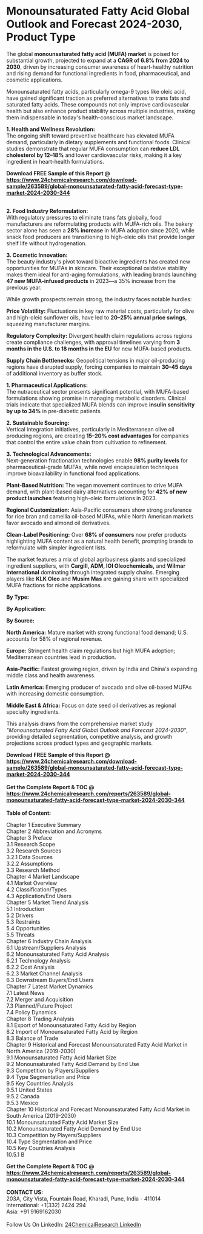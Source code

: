 <h1>Monounsaturated Fatty Acid Global Outlook and Forecast 2024-2030, Product Type</h1><p>The global <strong>monounsaturated fatty acid (MUFA) market</strong> is poised for substantial growth, projected to expand at a <strong>CAGR of 6.8% from 2024 to 2030</strong>, driven by increasing consumer awareness of heart-healthy nutrition and rising demand for functional ingredients in food, pharmaceutical, and cosmetic applications.</p><p>Monounsaturated fatty acids, particularly omega-9 types like oleic acid, have gained significant traction as preferred alternatives to trans fats and saturated fatty acids. These compounds not only improve cardiovascular health but also enhance product stability across multiple industries, making them indispensable in today's health-conscious market landscape.</p><p><strong>1. Health and Wellness Revolution:</strong><br>
The ongoing shift toward preventive healthcare has elevated MUFA demand, particularly in dietary supplements and functional foods. Clinical studies demonstrate that regular MUFA consumption can <strong>reduce LDL cholesterol by 12–18%</strong> and lower cardiovascular risks, making it a key ingredient in heart-health formulations. </p><div><b>Download FREE Sample of this Report @ 
            <a href="https://www.24chemicalresearch.com/download-sample/263589/global-monounsaturated-fatty-acid-forecast-type-market-2024-2030-344">
            https://www.24chemicalresearch.com/download-sample/263589/global-monounsaturated-fatty-acid-forecast-type-market-2024-2030-344</a></b></div><br><p><strong>2. Food Industry Reformulation:</strong><br>
With regulatory pressures to eliminate trans fats globally, food manufacturers are reformulating products with MUFA-rich oils. The bakery sector alone has seen a <strong>28% increase</strong> in MUFA adoption since 2020, while snack food producers are transitioning to high-oleic oils that provide longer shelf life without hydrogenation.</p><p><strong>3. Cosmetic Innovation:</strong><br>
The beauty industry's pivot toward bioactive ingredients has created new opportunities for MUFAs in skincare. Their exceptional oxidative stability makes them ideal for anti-aging formulations, with leading brands launching <strong>47 new MUFA-infused products</strong> in 2023—a 35% increase from the previous year.</p><p>While growth prospects remain strong, the industry faces notable hurdles:</p><p><strong>Price Volatility:</strong> Fluctuations in key raw material costs, particularly for olive and high-oleic sunflower oils, have led to <strong>20–25% annual price swings</strong>, squeezing manufacturer margins.</p><p><strong>Regulatory Complexity:</strong> Divergent health claim regulations across regions create compliance challenges, with approval timelines varying from <strong>3 months in the U.S. to 18 months in the EU</strong> for new MUFA-based products.</p><p><strong>Supply Chain Bottlenecks:</strong> Geopolitical tensions in major oil-producing regions have disrupted supply, forcing companies to maintain <strong>30–45 days</strong> of additional inventory as buffer stock.</p><p><strong>1. Pharmaceutical Applications:</strong><br>
The nutraceutical sector presents significant potential, with MUFA-based formulations showing promise in managing metabolic disorders. Clinical trials indicate that specialized MUFA blends can improve <strong>insulin sensitivity by up to 34%</strong> in pre-diabetic patients.</p><p><strong>2. Sustainable Sourcing:</strong><br>
Vertical integration initiatives, particularly in Mediterranean olive oil producing regions, are creating <strong>15–20% cost advantages</strong> for companies that control the entire value chain from cultivation to refinement.</p><p><strong>3. Technological Advancements:</strong><br>
Next-generation fractionation technologies enable <strong>98% purity levels</strong> for pharmaceutical-grade MUFAs, while novel encapsulation techniques improve bioavailability in functional food applications.</p><p><strong>Plant-Based Nutrition:</strong> The vegan movement continues to drive MUFA demand, with plant-based dairy alternatives accounting for <strong>42% of new product launches</strong> featuring high-oleic formulations in 2023.</p><p><strong>Regional Customization:</strong> Asia-Pacific consumers show strong preference for rice bran and camellia oil-based MUFAs, while North American markets favor avocado and almond oil derivatives.</p><p><strong>Clean-Label Positioning:</strong> Over <strong>68% of consumers</strong> now prefer products highlighting MUFA content as a natural health benefit, prompting brands to reformulate with simpler ingredient lists.</p><p>The market features a mix of global agribusiness giants and specialized ingredient suppliers, with <strong>Cargill, ADM, IOI Oleochemicals,</strong> and <strong>Wilmar International</strong> dominating through integrated supply chains. Emerging players like <strong>KLK Oleo</strong> and <strong>Musim Mas</strong> are gaining share with specialized MUFA fractions for niche applications.</p><p><strong>By Type:</strong></p><p><strong>By Application:</strong></p><p><strong>By Source:</strong></p><p><strong>North America:</strong> Mature market with strong functional food demand; U.S. accounts for 58% of regional revenue.</p><p><strong>Europe:</strong> Stringent health claim regulations but high MUFA adoption; Mediterranean countries lead in production.</p><p><strong>Asia-Pacific:</strong> Fastest growing region, driven by India and China's expanding middle class and health awareness.</p><p><strong>Latin America:</strong> Emerging producer of avocado and olive oil-based MUFAs with increasing domestic consumption.</p><p><strong>Middle East &amp; Africa:</strong> Focus on date seed oil derivatives as regional specialty ingredients.</p><p>This analysis draws from the comprehensive market study <em>"Monounsaturated Fatty Acid Global Outlook and Forecast 2024-2030"</em>, providing detailed segmentation, competitive analysis, and growth projections across product types and geographic markets.</p><div><b>Download FREE Sample of this Report @ 
            <a href="https://www.24chemicalresearch.com/download-sample/263589/global-monounsaturated-fatty-acid-forecast-type-market-2024-2030-344">
            https://www.24chemicalresearch.com/download-sample/263589/global-monounsaturated-fatty-acid-forecast-type-market-2024-2030-344</a></b></div><br><div><b>Get the Complete Report & TOC @ 
            <a href="https://www.24chemicalresearch.com/reports/263589/global-monounsaturated-fatty-acid-forecast-type-market-2024-2030-344">
            https://www.24chemicalresearch.com/reports/263589/global-monounsaturated-fatty-acid-forecast-type-market-2024-2030-344</a></b></div><br>
            <b>Table of Content:</b><p>Chapter 1 Executive Summary<br />
Chapter 2 Abbreviation and Acronyms<br />
Chapter 3 Preface<br />
3.1 Research Scope<br />
3.2 Research Sources<br />
3.2.1 Data Sources<br />
3.2.2 Assumptions<br />
3.3 Research Method<br />
Chapter 4 Market Landscape<br />
4.1 Market Overview<br />
4.2 Classification/Types<br />
4.3 Application/End Users<br />
Chapter 5 Market Trend Analysis<br />
5.1 Introduction<br />
5.2 Drivers<br />
5.3 Restraints<br />
5.4 Opportunities<br />
5.5 Threats<br />
Chapter 6 Industry Chain Analysis<br />
6.1 Upstream/Suppliers Analysis<br />
6.2 Monounsaturated Fatty Acid Analysis<br />
6.2.1 Technology Analysis<br />
6.2.2 Cost Analysis<br />
6.2.3 Market Channel Analysis<br />
6.3 Downstream Buyers/End Users<br />
Chapter 7 Latest Market Dynamics<br />
7.1 Latest News<br />
7.2 Merger and Acquisition<br />
7.3 Planned/Future Project<br />
7.4 Policy Dynamics<br />
Chapter 8 Trading Analysis<br />
8.1 Export of Monounsaturated Fatty Acid by Region<br />
8.2 Import of Monounsaturated Fatty Acid by Region<br />
8.3 Balance of Trade<br />
Chapter 9 Historical and Forecast Monounsaturated Fatty Acid Market in North America (2019-2030)<br />
9.1 Monounsaturated Fatty Acid Market Size<br />
9.2 Monounsaturated Fatty Acid Demand by End Use<br />
9.3 Competition by Players/Suppliers<br />
9.4 Type Segmentation and Price<br />
9.5 Key Countries Analysis<br />
9.5.1 United States<br />
9.5.2 Canada<br />
9.5.3 Mexico<br />
Chapter 10 Historical and Forecast Monounsaturated Fatty Acid Market in South America (2019-2030)<br />
10.1 Monounsaturated Fatty Acid Market Size<br />
10.2 Monounsaturated Fatty Acid Demand by End Use<br />
10.3 Competition by Players/Suppliers<br />
10.4 Type Segmentation and Price<br />
10.5 Key Countries Analysis<br />
10.5.1 B</p><div><b>Get the Complete Report & TOC @ 
            <a href="https://www.24chemicalresearch.com/reports/263589/global-monounsaturated-fatty-acid-forecast-type-market-2024-2030-344">
            https://www.24chemicalresearch.com/reports/263589/global-monounsaturated-fatty-acid-forecast-type-market-2024-2030-344</a></b></div><br><b>CONTACT US:</b><br>
            203A, City Vista, Fountain Road, Kharadi, Pune, India - 411014<br>
            International: +1(332) 2424 294<br>
            Asia: +91 9169162030 <br><br>
            Follow Us On LinkedIn: <a href="https://www.linkedin.com/company/24chemicalresearch/">24ChemicalResearch LinkedIn</a>